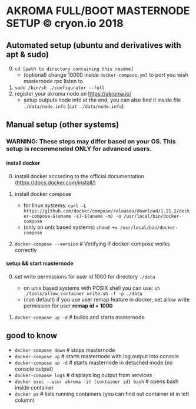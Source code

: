 # AKROMA FULL/BOOT MASTERNODE SETUP © cryon.io 2018

## Automated setup (ubuntu and derivatives with apt & sudo)

0. `cd [path to directory containing this readme]`
    - (optional) change 10000 inside `docker-compose.yml` to port you wish masternode rpc listen to
1. `sudo /bin/sh ./configurator --full`
2. register your akroma node on https://akroma.io/
    - setup outputs node info at the end, you can also find it inside file `./data/node.info` (`cat ./data/node.info`)

## Manual setup (other systems)

### WARNING: These steps may differ based on your OS. This setup is recommended ONLY for advanced users.

#### install docker 
0. install docker according to the official documentation (https://docs.docker.com/install/)

1. install docker compose  
    - for linux systems: `curl -L https://github.com/docker/compose/releases/download/1.21.2/docker-compose-$(uname -s)-$(uname -m) -o /usr/local/bin/docker-compose`
    - (only on unix based systems) `chmod +x /usr/local/bin/docker-compose`
2.  `docker-compose --version` # Verifying if docker-compose works correctly

#### setup && start masternode
0. set write permissions for user id 1000 for directory `./data`
    - on unix based systems with POSIX shell you can use: `sh ./tools/allow_container_write.sh -f -p ./data`
    - (non default) if you use user remap feature in docker, set allow write permission for user **remap id + 1000** 

1. `docker-compose up -d` # builds and starts masternode

## good to know
- `docker-compose down`     # stops masternode
- `docker-compose up`       # starts masternode with log output into console
- `docker-compose up -d`    # starts masternode in detached mode (no console output)
- `docker-compose logs`     # displays log output from services
- `docker exec --user akroma -it [container id] bash` # opens bash inside container
- `docker ps`               # lists running containers (you can find out container id in left column)
